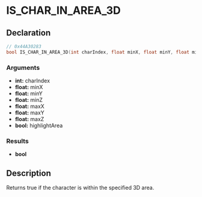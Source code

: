 # IS_CHAR_IN_AREA_3D

## Declaration
```cpp
// 0x44A30283
bool IS_CHAR_IN_AREA_3D(int charIndex, float minX, float minY, float minZ, float maxX, float maxY, float maxZ, bool highlightArea);
```

### Arguments
- **int:** charIndex
- **float:** minX
- **float:** minY
- **float:** minZ
- **float:** maxX
- **float:** maxY
- **float:** maxZ
- **bool:** highlightArea

### Results
- **bool**

## Description
Returns true if the character is within the specified 3D area.